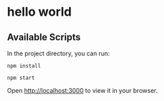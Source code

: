 # hello world


## Available Scripts

In the project directory, you can run:

`npm install`

`npm start`

Open [http://localhost:3000](http://localhost:3000) to view it in your browser.
